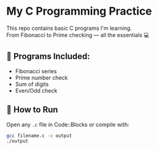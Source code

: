 # My C Programming Practice

This repo contains basic C programs I'm learning.  
From Fibonacci to Prime checking — all the essentials 💻

## 🔧 Programs Included:
- Fibonacci series
- Prime number check
- Sum of digits
- Even/Odd check

## 📌 How to Run
Open any `.c` file in Code::Blocks or compile with:

```bash
gcc filename.c -o output
./output
